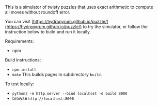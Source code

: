 This is a simulator of twisty puzzles that uses exact arithmetic to compute all moves without roundoff error. 

You can visit [https://hydropyrum.github.io/puzzle/](https://hydropyrum.github.io/puzzle/) to try the simulator, or follow the instruction below to build and run it locally.

Requirements:
- npm

Build instructions:
- `npm install`
- `make`
This builds pages in subdirectory `build`.

To test locally:
- `python3 -m http.server --bind localhost -d build 8000`
- browse `http://localhost:8000`

